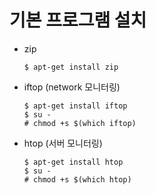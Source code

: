 # 기본 프로그램 설치
* zip
    ```
    $ apt-get install zip
    ```
* iftop (network 모니터링)
    ```
    $ apt-get install iftop
    $ su -
    # chmod +s $(which iftop)
    ```
* htop (서버 모니터링)
    ```
    $ apt-get install htop
    $ su -
    # chmod +s $(which htop)
    ```
    